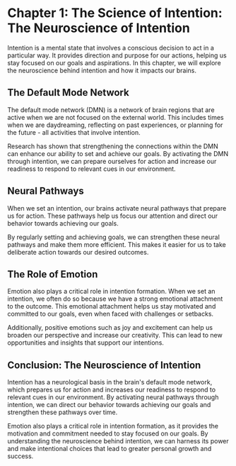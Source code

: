 Chapter 1: The Science of Intention: The Neuroscience of Intention
==================================================================

Intention is a mental state that involves a conscious decision to act in a particular way. It provides direction and purpose for our actions, helping us stay focused on our goals and aspirations. In this chapter, we will explore the neuroscience behind intention and how it impacts our brains.

The Default Mode Network
------------------------

The default mode network (DMN) is a network of brain regions that are active when we are not focused on the external world. This includes times when we are daydreaming, reflecting on past experiences, or planning for the future - all activities that involve intention.

Research has shown that strengthening the connections within the DMN can enhance our ability to set and achieve our goals. By activating the DMN through intention, we can prepare ourselves for action and increase our readiness to respond to relevant cues in our environment.

Neural Pathways
---------------

When we set an intention, our brains activate neural pathways that prepare us for action. These pathways help us focus our attention and direct our behavior towards achieving our goals.

By regularly setting and achieving goals, we can strengthen these neural pathways and make them more efficient. This makes it easier for us to take deliberate action towards our desired outcomes.

The Role of Emotion
-------------------

Emotion also plays a critical role in intention formation. When we set an intention, we often do so because we have a strong emotional attachment to the outcome. This emotional attachment helps us stay motivated and committed to our goals, even when faced with challenges or setbacks.

Additionally, positive emotions such as joy and excitement can help us broaden our perspective and increase our creativity. This can lead to new opportunities and insights that support our intentions.

Conclusion: The Neuroscience of Intention
-----------------------------------------

Intention has a neurological basis in the brain's default mode network, which prepares us for action and increases our readiness to respond to relevant cues in our environment. By activating neural pathways through intention, we can direct our behavior towards achieving our goals and strengthen these pathways over time.

Emotion also plays a critical role in intention formation, as it provides the motivation and commitment needed to stay focused on our goals. By understanding the neuroscience behind intention, we can harness its power and make intentional choices that lead to greater personal growth and success.


